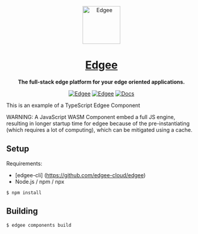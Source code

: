 <div align="center">

<p align="center">
  <a href="https://www.edgee.cloud">
    <picture>
      <source media="(prefers-color-scheme: dark)" srcset="https://cdn.edgee.cloud/img/favicon-dark.svg">
      <img src="https://cdn.edgee.cloud/img/favicon.svg" height="100" alt="Edgee">
    </picture>
    <h1 align="center">Edgee</h1>
  </a>
</p>


**The full-stack edge platform for your edge oriented applications.**

[![Edgee](https://img.shields.io/badge/edgee-open%20source-blueviolet.svg)](https://www.edgee.cloud)
[![Edgee](https://img.shields.io/badge/slack-edgee-blueviolet.svg?logo=slack)](https://www.edgee.cloud/slack)
[![Docs](https://img.shields.io/badge/docs-published-blue)](https://docs.edgee.cloud)

</div>

This is an example of a TypeScript Edgee Component

WARNING: A JavaScript WASM Component embed a full JS engine, resulting in longer startup time for edgee because of the
pre-instantiating (which requires a lot of computing), which can be mitigated using a cache.

## Setup
Requirements:
- [edgee-cli] (https://github.com/edgee-cloud/edgee)
- Node.js / npm / npx

```shell
$ npm install
```
## Building

```shell
$ edgee components build
```
